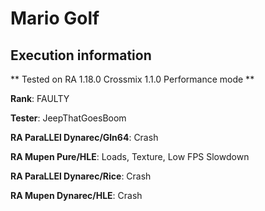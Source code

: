 # Mario Golf 

## Execution information


** Tested on RA 1.18.0 Crossmix 1.1.0 Performance mode **


**Rank**: FAULTY


**Tester**: JeepThatGoesBoom



**RA ParaLLEl Dynarec/Gln64**: Crash


**RA Mupen Pure/HLE**: Loads, Texture, Low FPS Slowdown


**RA ParaLLEl Dynarec/Rice**: Crash


**RA Mupen Dynarec/HLE**: Crash